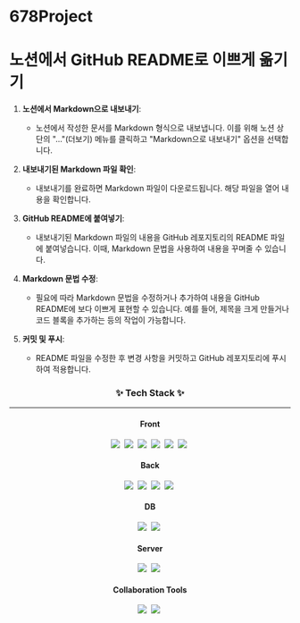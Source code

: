 # 678Project

# 노션에서 GitHub README로 이쁘게 옮기기

1. **노션에서 Markdown으로 내보내기**:
   - 노션에서 작성한 문서를 Markdown 형식으로 내보냅니다. 이를 위해 노션 상단의 "..."(더보기) 메뉴를 클릭하고 "Markdown으로 내보내기" 옵션을 선택합니다.

2. **내보내기된 Markdown 파일 확인**:
   - 내보내기를 완료하면 Markdown 파일이 다운로드됩니다. 해당 파일을 열어 내용을 확인합니다.

3. **GitHub README에 붙여넣기**:
   - 내보내기된 Markdown 파일의 내용을 GitHub 레포지토리의 README 파일에 붙여넣습니다. 이때, Markdown 문법을 사용하여 내용을 꾸며줄 수 있습니다.

4. **Markdown 문법 수정**:
   - 필요에 따라 Markdown 문법을 수정하거나 추가하여 내용을 GitHub README에 보다 이쁘게 표현할 수 있습니다. 예를 들어, 제목을 크게 만들거나 코드 블록을 추가하는 등의 작업이 가능합니다.

5. **커밋 및 푸시**:
   - README 파일을 수정한 후 변경 사항을 커밋하고 GitHub 레포지토리에 푸시하여 적용합니다.

<h3 align="center">✨ Tech Stack ✨</h3><hr>
<div align="center">
  <h4>Front</h4>
  <img src="https://img.shields.io/badge/react-20232a.svg?style=for-the-badge&logo=react&logoColor=61DAFB" />&nbsp
  <img src="https://img.shields.io/badge/html5-E34F26.svg?style=for-the-badge&logo=html5&logoColor=white" />&nbsp
  <img src="https://img.shields.io/badge/CSS3-1572B6.svg?&style=for-the-badge&logo=CSS3&logoColor=white"/>&nbsp
  <img src="https://img.shields.io/badge/javascript-F7DF1E.svg?style=for-the-badge&logo=javascript&logoColor=20232a" />&nbsp
  <img src="https://img.shields.io/badge/jquery-0769AD?style=for-the-badge&logo=jquery&logoColor=white">&nbsp
  <img src="https://img.shields.io/badge/bootstrap-7952B3?style=for-the-badge&logo=bootstrap&logoColor=white">&nbsp
</div>
<div align="center">
  <h4>Back</h4>
  <img src="https://img.shields.io/badge/java-007396?style=for-the-badge&logo=java&logoColor=white">&nbsp
  <img src="https://img.shields.io/badge/spring-6DB33F?style=for-the-badge&logo=spring&logoColor=white">&nbsp
  <img src="https://img.shields.io/badge/spring boot-6DB33F?style=for-the-badge&logo=spring boot&logoColor=white">&nbsp
  <img src="https://img.shields.io/badge/spring security-6DB33F?style=for-the-badge&logo=spring security&logoColor=white">&nbsp
</div>
<div align="center">
  <h4>DB</h4>
  <img src="https://img.shields.io/badge/mysql-4479A1?style=for-the-badge&logo=mysql&logoColor=white">&nbsp
  <img src="https://img.shields.io/badge/Spring JPA-6DB33F?style=for-the-badge&logo=spring&logoColor=white">&nbsp
</div>
<div align="center">
  <h4>Server</h4>
  <img src="https://img.shields.io/badge/Apache tomcat-F8DC75?style=for-the-badge&logo=apachetomcat&logoColor=white">&nbsp
  <img src="https://img.shields.io/badge/Spring Cloud Gateway-6DB33F?&style=for-the-badge&logo=spring cloud gateway&logoColor=white"/>&nbsp
</div>
<div align="center">
  <h4>Collaboration Tools</h4>
  <img src="https://img.shields.io/badge/notion-000000?style=for-the-badge&logo=notion&logoColor=white">&nbsp
  <img src="https://img.shields.io/badge/github-181717?&style=for-the-badge&logo=github&logoColor=white"/>&nbsp
</div>

